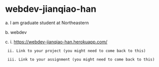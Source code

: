 # webdev-jianqiao-han

a. I am graduate student at Northeastern

b. webdev

c.   i. https://webdev-jianqiao-han.herokuapp.com/

     ii. Link to your project (you might need to come back to this)

     iii. Link to your assignment (you might need to come back to this)
